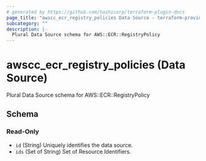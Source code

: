 ```yaml
---
# generated by https://github.com/hashicorp/terraform-plugin-docs
page_title: "awscc_ecr_registry_policies Data Source - terraform-provider-awscc"
subcategory: ""
description: |-
  Plural Data Source schema for AWS::ECR::RegistryPolicy
---
```


# awscc_ecr_registry_policies (Data Source)

Plural Data Source schema for AWS::ECR::RegistryPolicy



<!-- schema generated by tfplugindocs -->
## Schema

### Read-Only

- `id` (String) Uniquely identifies the data source.
- `ids` (Set of String) Set of Resource Identifiers.
